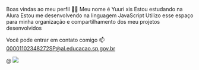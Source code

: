 Boas vindas ao meu perfil 💙💙
Meu nome é Yuuri xis
Estou estudando na Alura
Estou me desenvolvendo na linguagem JavaScript
Utilizo esse espaço para minha organização e compartilhamento dos meu projetos desenvolvidos

Você pode entrar em contato comigo 📫
00001102348272SP@al.educacao.sp.gov.br

@
![](https://super.abril.com.br/wp-content/uploads/2019/12/reproducao_pokemon_episodio_pokemon_centenas_criancas_hospital.jpg?quality=90&strip=info&w=675&h=450&crop=1)


